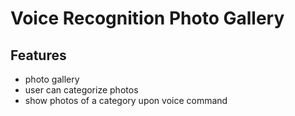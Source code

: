 # Voice Recognition Photo Gallery

## Features
* photo gallery
* user can categorize photos
* show photos of a category upon voice command
